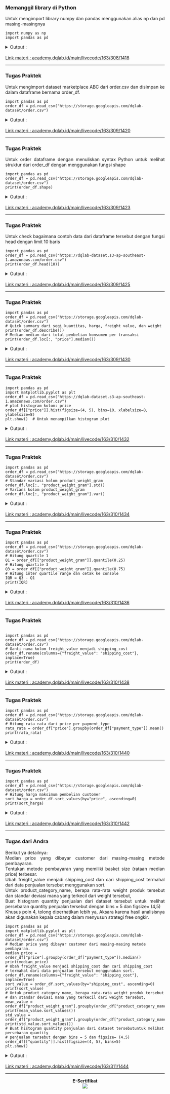 ### Memanggil library di Python 
<p align="justify"> Untuk mengimport library numpy dan pandas menggunakan alias np dan pd masing-masingnya</p>

```plantuml
import numpy as np
import pandas as pd
```

<details>
<summary markdown="span">Output :</summary>
In [1]: import numpy as np</br>
        import pandas as pd
</details>
</br>
<a href="https://academy.dqlab.id/main/livecode/163/308/1418">Link materi : academy.dqlab.id/main/livecode/163/308/1418</a>

----

### Tugas Praktek 
<p align="justify"> Untuk mengimport dataset marketplace ABC dari order.csv dan disimpan ke dalam dataframe bernama order_df.</p>

```plantuml
import pandas as pd
order_df = pd.read_csv("https://storage.googleapis.com/dqlab-dataset/order.csv")
```

<details>
<summary markdown="span">Output :</summary>
In [1]: </br>
        import pandas as pd</br>
        order_df = pd.read_csv("https://storage.googleapis.com/dqlab-dataset/order.csv")
</details>
</br>
<a href="https://academy.dqlab.id/main/livecode/163/309/1420">Link materi : academy.dqlab.id/main/livecode/163/309/1420</a>

----

### Tugas Praktek 
<p align="justify"> Untuk order dataframe dengan menuliskan syntax Python untuk melihat struktur dari order_df dengan menggunakan fungsi shape</p>

```plantuml
import pandas as pd
order_df = pd.read_csv("https://storage.googleapis.com/dqlab-dataset/order.csv")
print(order_df.shape)
```

<details>
<summary markdown="span">Output :</summary>
(49999, 12)
</details>
</br>
<a href="https://academy.dqlab.id/main/livecode/163/309/1423">Link materi : academy.dqlab.id/main/livecode/163/309/1423</a>

----

### Tugas Praktek 
<p align="justify"> Untuk check bagaimana contoh data dari dataframe tersebut dengan fungsi head dengan limit 10 baris</p>

```plantuml
import pandas as pd
order_df = pd.read_csv("https://dqlab-dataset.s3-ap-southeast-1.amazonaws.com/order.csv")
print(order_df.head(10))
```

<details>
<summary markdown="span">Output :</summary>

|    |                  order_id       | ...|product_weight_gram|
|:--:|                :--:             |:--:|   --:           |
| 0 | 2e7a8482f6fb09756ca50c10d7bfc047 | ...|           1800.0|
| 1 |  2e7a8482f6fb09756ca50c10d7bfc047| ...|           1400.0|
| 2 | e5fa5a7210941f7d56d0208e4e071d35 | ...|            700.0|
| 3 | 3b697a20d9e427646d92567910af6d57 | ...|            300.0|
| 4 | 71303d7e93b399f5bcd537d124c0bcfa | ...|            500.0|
| 5 | be5bc2f0da14d8071e2d45451ad119d9 | ...|            400.0|
| 6 | 0a0837a5eee9e7a9ce2b1fa831944d27 | ...|           3100.0|
| 7 | 1ff217aa612f6cd7c4255c9bfe931c8b | ...|            200.0|
| 8 | 22613579f7d11cc59c4347526fc3c79e | ...|            600.0|
| 9 | 356b492aba2d1a7da886e54e0b6212b7 | ...|            610.0|
                           

[10 rows x 12 columns]
</details>
</br>
<a href="https://academy.dqlab.id/main/livecode/163/309/1425">Link materi : academy.dqlab.id/main/livecode/163/309/1425</a>

----

### Tugas Praktek 

```plantuml
import pandas as pd
order_df = pd.read_csv("https://storage.googleapis.com/dqlab-dataset/order.csv")
# Quick summary dari segi kuantitas, harga, freight value, dan weight
print(order_df.describe())
# Median median dari total pembelian konsumen per transaksi
print(order_df.loc[:, "price"].median())
```

<details>
<summary markdown="span">Output :</summary>
|      |    quantity |      price  |freight_value  |product_weight_gram|
| :--  |     --:     |   :--:     |   :--:        |   --:     |  
|count | 49999.000000 | 4.999900e+04 |  49999.000000   |      49980.000000|
|mean  |     1.197484 | 2.607784e+06 | 104521.390428   |       2201.830892|
|std   |     0.722262 | 1.388312e+06 |  55179.844962   |       3929.896875|
|min   |     1.000000 | 2.000000e+05 |   9000.000000   |         50.000000|
|25%   |     1.000000 | 1.410500e+06 |  57000.000000   |        300.000000|
|50%   |     1.000000 | 2.610000e+06 | 104000.000000   |        800.000000|
|75%   |     1.000000 | 3.810000e+06 | 152000.000000   |       1850.000000|
|max   |    21.000000 | 5.000000e+06 | 200000.000000   |      40425.000000|

2610000.0
</details>
</br>
<a href="https://academy.dqlab.id/main/livecode/163/309/1430">Link materi : academy.dqlab.id/main/livecode/163/309/1430</a>

----

### Tugas Praktek 

```plantuml
import pandas as pd
import matplotlib.pyplot as plt
order_df = pd.read_csv("https://dqlab-dataset.s3-ap-southeast-1.amazonaws.com/order.csv")
# plot histogram kolom: price
order_df[["price"]].hist(figsize=(4, 5), bins=10, xlabelsize=8, ylabelsize=8)
plt.show()  # Untuk menampilkan histogram plot
```

<details>
<summary markdown="span">Output :</summary>
<img src="https://github.com/yenysyafitry/DQLab-Exploratory-Data-Analysis-with-Python-for-Beginner/blob/main/download.png">
</details>
</br>
<a href="https://academy.dqlab.id/main/livecode/163/310/1432">Link materi : academy.dqlab.id/main/livecode/163/310/1432</a>

----

### Tugas Praktek 

```plantuml
import pandas as pd
order_df = pd.read_csv("https://storage.googleapis.com/dqlab-dataset/order.csv")
# Standar variasi kolom product_weight_gram
order_df.loc[:, "product_weight_gram"].std()
# Varians kolom product_weight_gram
order_df.loc[:, "product_weight_gram"].var()
```

<details>
<summary markdown="span">Output :</summary>
In [1]: </br>
        import pandas as pd</br>
        order_df = pd.read_csv("https://storage.googleapis.com/dqlab-dataset/order.csv")</br>
        # Standar variasi kolom product_weight_gram</br>
        order_df.loc[:, "product_weight_gram"].std()</br>
        # Varians kolom product_weight_gram</br>
        order_df.loc[:, "product_weight_gram"].var()
</details>
</br>
<a href="https://academy.dqlab.id/main/livecode/163/310/1434">Link materi : academy.dqlab.id/main/livecode/163/310/1434</a>

----

### Tugas Praktek 

```plantuml
import pandas as pd
order_df = pd.read_csv("https://storage.googleapis.com/dqlab-dataset/order.csv")
# Hitung quartile 1
Q1 = order_df[["product_weight_gram"]].quantile(0.25)
# Hitung quartile 3
Q3 = order_df[["product_weight_gram"]].quantile(0.75)
# Hitung inter quartile range dan cetak ke console
IQR = Q3 - Q1
print(IQR)
```

<details>
<summary markdown="span">Output :</summary>
product_weight_gram    1550.0</br>
dtype: float64
</details>
</br>
<a href="https://academy.dqlab.id/main/livecode/163/310/1436">Link materi : academy.dqlab.id/main/livecode/163/310/1436</a>

----

### Tugas Praktek 

```plantuml

import pandas as pd
order_df = pd.read_csv("https://storage.googleapis.com/dqlab-dataset/order.csv")
# Ganti nama kolom freight_value menjadi shipping_cost
order_df.rename(columns={"freight_value": "shipping_cost"}, inplace=True)
print(order_df)
```

<details>
<summary markdown="span">Output :</summary>
[49999 rows x 12 columns] 
</details>
</br>
<a href="https://academy.dqlab.id/main/livecode/163/310/1438">Link materi : academy.dqlab.id/main/livecode/163/310/1438</a>

----

### Tugas Praktek 

```plantuml
import pandas as pd
order_df = pd.read_csv("https://storage.googleapis.com/dqlab-dataset/order.csv")
# Hitung rata rata dari price per payment_type
rata_rata = order_df["price"].groupby(order_df["payment_type"]).mean()
print(rata_rata)
```

<details>
<summary markdown="span">Output :</summary>
payment_type</br>
credit card        2.600706e+06</br>
debit card         2.611974e+06</br>
e-wallet           2.598562e+06</br>
virtual account    2.619786e+06</br>
Name: price, dtype: float64
</details>
</br>
<a href="https://academy.dqlab.id/main/livecode/163/310/1440">Link materi : academy.dqlab.id/main/livecode/163/310/1440</a>

----

### Tugas Praktek 

```plantuml
import pandas as pd
order_df = pd.read_csv("https://storage.googleapis.com/dqlab-dataset/order.csv")
# Hitung harga maksimum pembelian customer
sort_harga = order_df.sort_values(by="price", ascending=0)
print(sort_harga)
```

<details>
<summary markdown="span">Output :</summary>

|     |                          order_id|  ... | product_weight_gram|
|:---: |           :---:                 |  :---: |        :---:     |
|37085 | d7b2d3b902441cf3dd12cd125533217d | ...   |            1825.0|
|41958 | 2711089c7fec59d4dc8483e3c6a12fa3 | ...   |             200.0|
|3976  | f343624eab419250ad81f1ce6be22c93 | ...   |             950.0|
|21072 | c8947a583ab9791a5a9d02384cb84302 | ...   |             550.0|
|47074 | f6134169ca6f0cdfbe6458ebb5731613 | ...   |           10600.0|
|22618 | a767765cf25c6fcfd8307499da9205d2 | ...   |             200.0|
|5273  | 10bf9305aa4d5fb3382720adad789a40 | ...   |             200.0|
|34883 | c262a5f352a22159735734b273a4b888 | ...   |             650.0|
|2006  | 1b01e824ff3005e8108c5112f41c219c | ...   |           14600.0|
|11935 | 4ca6a87f196ea892c5abc4e84748fbde | ...    |           3100.0|
|46085 | 6aa1b68888b0cf160c7072009c46ea24 | ...   |             460.0|
|41755 | d0bff47153ef056bb4f884a2ec2f0691 | ...   |             800.0|
|3590  | d5a2a83ddd838aa8ea9297e7d3c773fb | ...   |             405.0|
|45800 | 7f2646b3858bd8c12613670a0da91593 | ...   |            1350.0|
|27763 | 8031adfac87d3fb5ff7b41a0342aae74 | ...   |             117.0|
|29265 | e2e62108a0daf44573986d823484239a | ...   |            1300.0|
|9109  | 86f18e8bfc05ddce85ea8e1146eac6ee | ...   |            1383.0|
|34638 | d7068745ac2b7e09a164d2a6791838e6|  ...   |            9950.0|
|8871  | d899e6d4576891e29d5a9d3f1867c6e1 | ...   |            1032.0|
|29233 | b2f924dadc7d30518a67a2c8598df64e|  ...   |            3100.0|
|8470  | 0af646de6e8d7191b1020ec0a5defcee | ...   |            1200.0|
|4913 |  c27815f7e3dd0b926b58552628481575 | ...   |            9250.0|
|48128|  387016f36a926f6d861f812a8aeccffb | ...  |             3008.0|
|26167 | 0fcb1e2570afc2d20d3e369a90a39f94 | ...   |             250.0|
|7000  | 5762165bd52d70f5a54d4cfe067fe5fd | ...   |             275.0|
|12344 | 0ecbb908b4b062b189e1723ef9a836e2 | ...   |            6700.0|
|41435 | 8f81a4191bcbef23cdd139470cb50dda | ...   |            3900.0|
|21832 | c5f692a4e47f015faa3f8a9b9d36aa03 | ...   |             150.0|
|10359 | 385bc274c4cbac59c0bb866c770588dc | ...   |             114.0|
|3979  | f86b24a45dc34d1b7fcdeb817bf503da | ...   |           10075.0|
|...    |                             ... | ...    |              ...|
|18925 | 468459668c11750c4d0a52b54045bf48 | ...    |            600.0|
|39733 | 1857ec1a182661136fe7584592437d51 | ...    |            925.0|
|28692 | 6649a190e9151aac8d553a45875d4b5e | ...    |            200.0|
|8895  | 1887b26eba419ce20f6fe34a6f88e80a | ...    |           3500.0|
|43479 | ab1a06760db3f8bd369582042ab2cf03 | ...   |             900.0|
|8617  | fb14d0b924669f4fedd4109bbbfbb736 | ...   |            1383.0|
|2122  | 77857b5f4745e31dcc0626a9326f6543 | ...   |           17200.0|
|4661  | d2c2a40d9d3d9479b0784a08930ebc75 | ...   |            6050.0|
|26336 | 0301ec492e902f2630234df285fa2a1b | ...   |             900.0|
|6791  | 8908c3c6b8591a4d779bc5a4abf4f951  |...   |             900.0|
|13504 | d3d5d98dda9bb549d81a9b4b9e404bc2 | ...    |            600.0|
|27080|  2e77e95ff07f298805637dfde7da4b4a | ...    |           8050.0|
|31174 | 9a0a6c39b6be7e1b0f796b6005d52ac4 | ...    |            160.0|
|18005 | f30e9b83b1b7557b48c20dc8cf2e383f | ...    |           1000.0|
|25105 | d4bc55bf7aa33f5d5d8b6b53d1e2eb8f | ...    |            417.0|
|46752 | 0e19aa2216bf89063fdd8849774aea19|  ...    |            200.0|
|9004  | 3462b9aa946649acaf4dbd05d3d61269 | ...    |           6550.0|
|47671 | a3c3508e603e9411b2b69972993bd079 | ...   |             525.0|
|22607 | 8d74231228bdbc2e89fc0125abfc1c87 | ...    |            536.0|
|8212  | 605a65763ded48a0db12fde2b0106a9b | ...    |           6400.0|
|22069 | 12d34cd89b0be0896cfecdbd41f5e952 | ...    |            600.0|
|41915  |1c8166cad99e5856dfb7d622902c623c | ...    |            500.0|
|42520|  b14b52f3d9077665df2361f007c8e6ec | ...    |            150.0|
|6850 |  faaf6a860e3ad876765787c9e1a93464 | ...    |            200.0|
|42025|  36cdcd48e9697951eef9c32ef39dc9f3 | ...    |            550.0|
|33786|  0d9e86e02c1a823b20c03ea29d616607 | ...    |           7550.0|
|42166 | 54220fcc516cabe9ec84b210c0765ef2 | ... |              1100.0|
|31745 | 59a19c83ff825948739dd1601cc107b6 | ...  |              550.0|
|42452|  9960ee97c2f8d801a200a01893b3942f|  ...  |             6663.0|
|11939 | 64619901c45fba79638d666058bf6be6|  ...  |              200.0|

[49999 rows x 12 columns]
</details>
</br>
<a href="https://academy.dqlab.id/main/livecode/163/310/1442">Link materi : academy.dqlab.id/main/livecode/163/310/1442</a>

----

### Tugas dari Andra 
<p align="justify"> Berikut ya detailnya:</br>
Median price yang dibayar customer dari masing-masing metode pembayaran.</br>
Tentukan metode pembayaran yang memiliki basket size (rataan median price) terbesar.</br>
Ubah freight_value menjadi shipping_cost dan cari shipping_cost termahal dari data penjualan tersebut menggunakan sort.</br>
Untuk product_category_name, berapa rata-rata weight produk tersebut dan standar deviasi mana yang terkecil dari weight tersebut,</br>
Buat histogram quantity penjualan dari dataset tersebut untuk melihat persebaran quantity penjualan tersebut dengan bins = 5 dan figsize= (4,5)</br>
Khusus poin 4, tolong diperhatikan lebih ya, Aksara karena hasil analisisnya akan digunakan kepala cabang dalam menyusun strategi free ongkir.</p>

```plantuml
import pandas as pd
import matplotlib.pyplot as plt
order_df = pd.read_csv("https://storage.googleapis.com/dqlab-dataset/order.csv")
# Median price yang dibayar customer dari masing-masing metode pembayaran.
median_price = order_df["price"].groupby(order_df["payment_type"]).median()
print(median_price)
# Ubah freight_value menjadi shipping_cost dan cari shipping_cost
# termahal dari data penjualan tersebut menggunakan sort.
order_df.rename(columns={"freight_value": "shipping_cost"}, inplace=True)
sort_value = order_df.sort_values(by="shipping_cost", ascending=0)
print(sort_value)
# Untuk product_category_name, berapa rata-rata weight produk tersebut
# dan standar deviasi mana yang terkecil dari weight tersebut,
mean_value = order_df["product_weight_gram"].groupby(order_df["product_category_name"]).mean()
print(mean_value.sort_values())
std_value = order_df["product_weight_gram"].groupby(order_df["product_category_name"]).std()
print(std_value.sort_values())
# Buat histogram quantity penjualan dari dataset tersebutuntuk melihat persebaran quantity
# penjualan tersebut dengan bins = 5 dan figsize= (4,5)
order_df[["quantity"]].hist(figsize=(4, 5), bins=5)
plt.show()
```

<details>
<summary markdown="span">Output :</summary>
<img src="https://github.com/yenysyafitry/DQLab-Exploratory-Data-Analysis-with-Python-for-Beginner/blob/main/download (1).png">
</details>
</br>
<a href="https://academy.dqlab.id/main/livecode/163/311/1444">Link materi : academy.dqlab.id/main/livecode/163/311/1444</a>

----


<p align="center"><b>E-Sertifikat </b></br><img src="https://github.com/yenysyafitry/DQLab-Exploratory-Data-Analysis-with-Python-for-Beginner/blob/main/e-sertifikat.jpg"></p>
